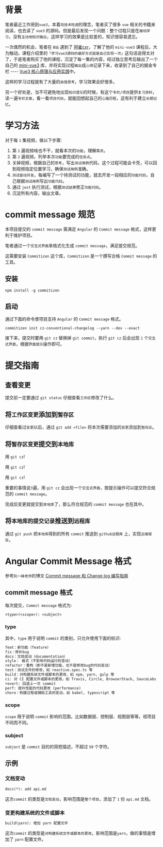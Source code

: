 # 背景

笔者最近工作用到`vue3`，本着`将技术吃透`的理念，笔者买了很多 `vue` 相关的书籍来阅读，也去读了 `vue3` 的源码。但是最后发现一个问题：整个过程只是在`被动学习`，没有`主动地知识输出`，这样学习的效果是比较差的，知识很容易遗忘。


一次偶然的机会，笔者在 `B站` 遇到了 [阿崔cxr](https://github.com/cuixiaorui)，了解了他的 `mini-vue3` 课程后，大为触动。课程介绍里的`「学习vue3源码的最好方式就是自己实现一次」`这句话说得太对了，于是笔者购买了他的课程，沉淀了每一集的内容，经过独立思考后输出了一个自己的 [mini-vue3](https://github.com/ronnycyy/mini-vue3) 库，并将实现过程`输出`成`心得`记录下来，收录到了自己的掘金专栏 ---- [Vue3 核心原理与应用实践](https://juejin.cn/column/7183261591398268988)中。

这样的学习过程就有了大量的`自我思考`，学习效果会好很多。

另一个好处是，当不可避免地出现`知识遗忘`的时候，有这个`专栏/项目`提供`复习资料`，读一遍`专栏文章`，看一看`项目代码`，就能回想起自己的`心路历程`，这有利于建立`长期记忆`。


# 学习方法

对于每 `1` 集视频，做以下步骤:

1. 第 `1` 遍视频啥也不干，就看本次的`功能`，理解`需求`。
2. 第 `2` 遍视频，列举本次`功能`要完成的`任务点`。
3. 关掉视频，根据自己的`思考`，写出`测试用例`代码，这个过程可能会卡壳，可以回到视频指定位置学习，确保`测试用例`准确。
4. `测试驱动开发`，每编写了一个待测试的功能，就去开发一段相应的`功能代码`，自己根据`测试用例`写出`功能代码`。
5. 通过 `jest` 执行测试，根据`测试结果`修正`功能代码`。
6. 沉淀所有内容，输出文章。


# commit message 规范

本项目提交的 `commit message` 需满足 `Angular` 的 `Commit message` 格式，这样更利于维护项目。

笔者通过一个`交互式界面`来格式化生成 `commit message`，满足提交规范。

这需要安装 `Commitizen` 这个库，`Commitizen` 是一个撰写合格 `Commit message` 的工具。


## 安装

```shell
npm install -g commitizen
```

## 启动

通过下面的命令使项目支持 `Angular` 的 `Commit message` 格式。

```shell
commitizen init cz-conventional-changelog --yarn --dev --exact
```

接下来，提交时要用 `git cz` 替换掉 `git commit`，执行 `git cz` 后会出现 `1` 个`交互式界面`，根据`界面提示`操作即可。


# 提交指南

## 查看变更

提交前一定要通过 `git status` 仔细查看`工作区`修改了什么。

## 将`工作区变更`添加到`暂存区`

仔细查看过`变更`以后，通过 `git add <file>` 将本次需要添加的`变更`添加到`暂存区`。

## 将`暂存区变更`提交到`本地库`

用 `git cz`! 

用 `git cz`! 

用 `git cz`!

重要的事情说`3`遍，用 `git cz` 会出现一个`交互式界面`，按提示操作可以提交符合规范的 `commit message`。

完成后变更就提交到`本地库`了，那么符合规范的 `commit message` 也在其中。

## 将`本地库的提交记录`推送到`远程库`

通过 `git push` 把`本地库`得到的所有 `commit` 推送到 `github远程库` 上，实现`云端保存`。

# Angular Commit Message 格式

参考`阮一峰老师`的博文 [Commit message 和 Change log 编写指南](http://www.ruanyifeng.com/blog/2016/01/commit_message_change_log.html)


## commit message 格式

每次提交，`Commit message` 格式为:

```txt
<type>(<scope>): <subject>
```

### type

其中，`type` 用于说明 `commit` 的类别，只允许使用下面的标识:

```txt
feat：新功能（feature）
fix：修补bug
docs：文档变动（documentation）
style： 格式（不影响代码运行的变动）
refactor：重构（即不是新增功能，也不是修改bug的代码变动）
test：测试文件的修改，如 reactive.spec.ts 等
build：对构建系统文件或脚本的更改，如 npm, yarn, gulp 等
ci: 对 CI 配置文件或脚本的更改，如 Travis, Circle, BrowserStack, SauceLabs 等
revert: 回退上一次 commit
perf: 提升性能的代码更改 (performance)
chore：构建过程或辅助工具的变动，如 babel, typescript 等
```

### scope

`scope` 用于说明 `commit` 影响的范围，比如数据层、控制层、视图层等等，视项目不同而不同。


### subject

`subject` 是 `commit` 目的的简短描述，不超过 `50` 个字符。


## 示例

### 文档变动

```txt
docs(*): add api.md
```

这次`commit` 的类型是`文档变动`，影响范围是`整个项目`，添加了 `1` 份 `api.md` 文档。


### 变更构建系统的文件或脚本

```txt
build(yarn): 增加 yarn 配置文件
```
这次`commit` 的类型是`对构建系统文件或脚本的更改`，影响范围是`yarn`，做的事情是增加了 `yarn` 配置文件。
